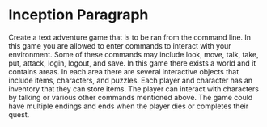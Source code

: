 # Inception Paragraph

Create a text adventure game that is to be ran from the command line.  In this
game you are allowed to enter commands to interact with your environment.  Some
of these commands may include look, move, talk, take, put, attack, login,
logout, and save.  In this game there exists a world and it contains areas.  In
each area there are several interactive objects that include items, characters,
and puzzles.  Each player and character has an inventory that they can store
items.  The player can interact with characters by talking or various other
commands mentioned above.  The game could have multiple endings and ends when
the player dies or completes their quest.
